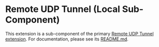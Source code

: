 # Remote UDP Tunnel (Local Sub-Component)

This extension is a sub-component of the primary [Remote UDP Tunnel extension](vscode:extension/efokschaner.remote-udp-tunnel). For documentation, please see its [README.md](../workspace-extension/REAMDE.md).
